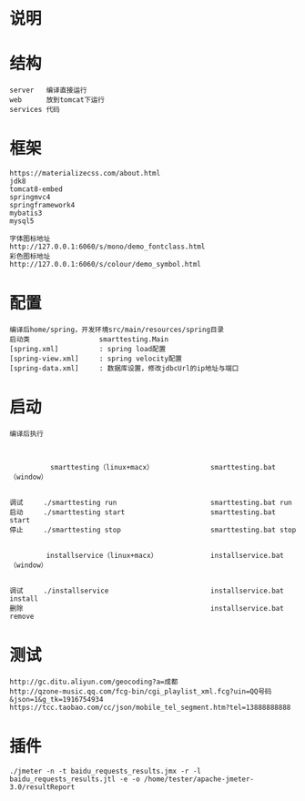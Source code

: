  说明
=============
# 结构
    server   编译直接运行
    web      放到tomcat下运行
    services 代码
    
# 框架

    https://materializecss.com/about.html
    jdk8
    tomcat8-embed
    springmvc4
    springframework4
    mybatis3
    mysql5
    
    字体图标地址
    http://127.0.0.1:6060/s/mono/demo_fontclass.html
    彩色图标地址
    http://127.0.0.1:6060/s/colour/demo_symbol.html

# 配置
    编译后home/spring，开发环境src/main/resources/spring目录
    启动类                 smarttesting.Main
    [spring.xml]          : spring load配置
    [spring-view.xml]     : spring velocity配置
    [spring-data.xml]     : 数据库设置，修改jdbcUrl的ip地址与端口

# 启动
    编译后执行 
              
              
    
              smarttesting（linux+macx）              smarttesting.bat（window）
              
              
    调试     ./smarttesting run                       smarttesting.bat run
    启动     ./smarttesting start                     smarttesting.bat start
    停止     ./smarttesting stop                      smarttesting.bat stop
              
              
             installservice（linux+macx）             installservice.bat（window）
              
              
    调试     ./installservice                         installservice.bat install
    删除                                              installservice.bat remove
    
# 测试
    http://gc.ditu.aliyun.com/geocoding?a=成都
    http://qzone-music.qq.com/fcg-bin/cgi_playlist_xml.fcg?uin=QQ号码&json=1&g_tk=1916754934
    https://tcc.taobao.com/cc/json/mobile_tel_segment.htm?tel=13888888888
    
# 插件    
    ./jmeter -n -t baidu_requests_results.jmx -r -l baidu_requests_results.jtl -e -o /home/tester/apache-jmeter-3.0/resultReport